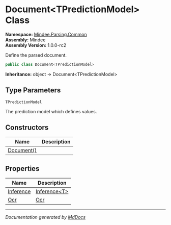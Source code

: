 ﻿<!--  
  <auto-generated>   
    The contents of this file were generated by a tool.  
    Changes to this file may be list if the file is regenerated  
  </auto-generated>   
-->

# Document\<TPredictionModel\> Class

**Namespace:** [Mindee.Parsing.Common](../index.md)  
**Assembly:** Mindee  
**Assembly Version:** 1.0.0\-rc2

Define the parsed document.

```csharp
public class Document<TPredictionModel>
```

**Inheritance:** object → Document\<TPredictionModel\>

## Type Parameters

`TPredictionModel`

The prediction model which defines values.

## Constructors

| Name                                | Description |
| ----------------------------------- | ----------- |
| [Document()](constructors/index.md) |             |

## Properties

| Name                                 | Description                               |
| ------------------------------------ | ----------------------------------------- |
| [Inference](properties/Inference.md) | [Inference\<T\>](../Inference-1/index.md) |
| [Ocr](properties/Ocr.md)             | [Ocr](properties/Ocr.md)                  |

___

*Documentation generated by [MdDocs](https://github.com/ap0llo/mddocs)*
